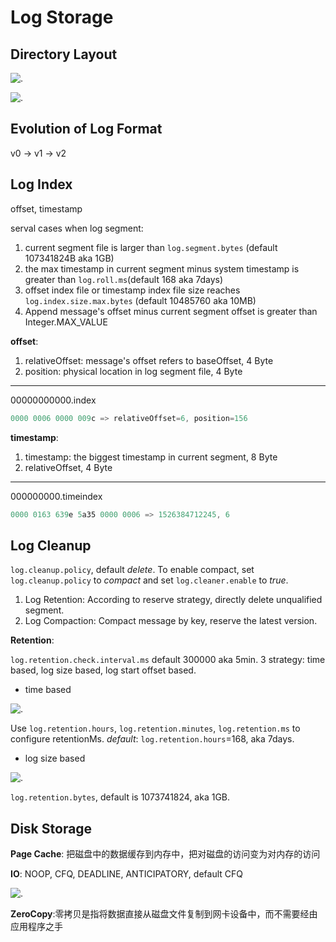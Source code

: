 # Log Storage

## Directory Layout

![.](https://res.weread.qq.com/wrepub/epub_25462424_354)

![.](https://res.weread.qq.com/wrepub/epub_25462424_358)

## Evolution of Log Format

v0 -> v1 -> v2

## Log Index

offset, timestamp

serval cases when log segment:

1. current segment file is larger than `log.segment.bytes` (default 107341824B aka 1GB)
2. the max timestamp in current segment minus system timestamp is greater than `log.roll.ms`(default 168 aka 7days)
3. offset index file or timestamp index file size reaches `log.index.size.max.bytes` (default 10485760 aka 10MB)
4. Append message's offset minus current segment offset is greater than Integer.MAX_VALUE

**offset**:

1. relativeOffset: message's offset refers to baseOffset, 4 Byte
2. position: physical location in log segment file, 4 Byte

---

00000000000.index

```s
0000 0006 0000 009c => relativeOffset=6, position=156
```

**timestamp**:

1. timestamp: the biggest timestamp in current segment, 8 Byte
2. relativeOffset, 4 Byte

---

000000000.timeindex

```s
0000 0163 639e 5a35 0000 0006 => 1526384712245, 6
```

## Log Cleanup

`log.cleanup.policy`, default _delete_. To enable compact, set `log.cleanup.policy` to _compact_ and set `log.cleaner.enable` to _true_.

1. Log Retention: According to reserve strategy, directly delete unqualified segment.
2. Log Compaction: Compact message by key, reserve the latest version.

**Retention**:

`log.retention.check.interval.ms` default 300000 aka 5min. 3 strategy: time based, log size based, log start offset based.

- time based

![.](https://res.weread.qq.com/wrepub/epub_25462424_405)

Use `log.retention.hours`, `log.retention.minutes`, `log.retention.ms` to configure retentionMs. _default_: `log.retention.hours`=168, aka 7days.

- log size based

![.](https://res.weread.qq.com/wrepub/epub_25462424_406)

`log.retention.bytes`, default is 1073741824, aka 1GB.

## Disk Storage

**Page Cache**: 把磁盘中的数据缓存到内存中，把对磁盘的访问变为对内存的访问

**IO**: NOOP, CFQ, DEADLINE, ANTICIPATORY, default CFQ

![.](https://res.weread.qq.com/wrepub/epub_25462424_417)

**ZeroCopy**:零拷贝是指将数据直接从磁盘文件复制到网卡设备中，而不需要经由应用程序之手

